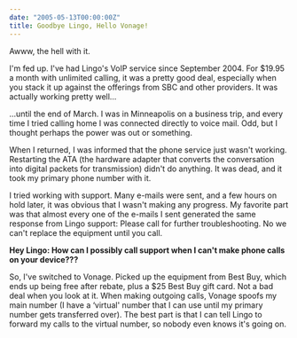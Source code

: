 ```yaml
---
date: "2005-05-13T00:00:00Z"
title: Goodbye Lingo, Hello Vonage!
---
```

Awww, the hell with it.

I'm fed up.  I've had Lingo's VoIP service since September 2004.  For $19.95 a month with unlimited calling, it was a pretty good deal, especially when you stack it up against the offerings from SBC and other providers.  It was actually working pretty well…

...until the end of March.  I was in Minneapolis on a business trip, and every time I tried calling home I was connected directly to voice mail.  Odd, but I thought perhaps the power was out or something.

When I returned, I was informed that the phone service just wasn't working.  Restarting the ATA (the hardware adapter that converts the conversation into digital packets for transmission) didn't do anything.  It was dead, and it took my primary phone number with it.

I tried working with support.  Many e-mails were sent, and a few hours on hold later, it was obvious that I wasn't making any progress.  My favorite part was that almost every one of the e-mails I sent generated the same response from Lingo support:  Please call for further troubleshooting.  No we can't replace the equipment until you call.

**Hey Lingo: How can I possibly call support when I can't make phone calls on your device???**

So, I've switched to Vonage.  Picked up the equipment from Best Buy, which ends up being free after rebate, plus a $25 Best Buy gift card.  Not a bad deal when you look at it.  When making outgoing calls, Vonage spoofs my main number (I have a ‘virtual' number that I can use until my primary number gets transferred over).  The best part is that I can tell Lingo to forward my calls to the virtual number, so nobody even knows it's going on.
